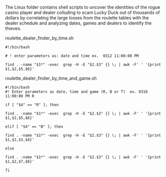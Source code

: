 The Linux folder contains shell scripts to uncover the identities of the rogue casino player and dealer colluding to scam Lucky Duck out of thousands of dollars by
correlating the large losses from the roulette tables with the dealer schedule and analyzing dates, games and dealers to identify the thieves.

roulette_dealer_finder_by_time.sh

    #!/bin/bash

    # ! enter parameters as: date and time ex.  0312 11:00:00 PM

    find . -name "$1*" -exec  grep -H -E "$2.$3" {} \; | awk -F' ' '{print $1,$2,$5,$6}'

roulette_dealer_finder_by_time_and_game.sh

    #!/bin/bash
    #! Enter parameters as date, time and game (R, B or T)  ex. 0310 11:00:00 PM R

    if [ "$4" == "R" ]; then

    find . -name "$1*" -exec  grep -H -E "$2.$3" {} \; | awk -F' ' '{print $1,$2,$5,$6}'

    elif [ "$4" == "B" ]; then

    find . -name "$1*" -exec  grep -H -E "$2.$3" {} \; | awk -F' ' '{print $1,$2,$3,$4}'

    else

    find . -name "$1*" -exec  grep -H -E "$2.$3" {} \; | awk -F' ' '{print $1,$2,$7,$8}'

    fi

